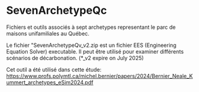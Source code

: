 # SevenArchetypeQc
Fichiers et outils associés à sept archetypes representant le parc de maisons unifamiliales au Québec.

Le fichier "SevenArchetypeQv_v2.zip est un fichier EES (Engineering Equation Solver) executable. 
Il peut être utilisé pour examiner différents scénarios de décarbonation.
(*_v2 expire on July 2025)

Cet outil a été utilisé dans cette étude: https://www.profs.polymtl.ca/michel.bernier/papers/2024/Bernier_Neale_Kummert_archetypes_eSim2024.pdf


